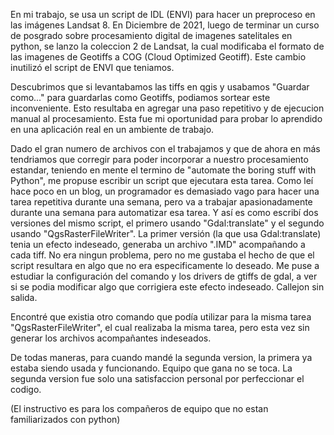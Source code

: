 En mi trabajo, se usa un script de IDL (ENVI) para hacer un preproceso en las imágenes Landsat 8. En Diciembre de 2021, luego de terminar un curso de posgrado sobre procesamiento digital de imagenes satelitales en python, se lanzo la coleccion 2 de Landsat, la cual modificaba el formato de las imagenes de Geotiffs a COG (Cloud Optimized Geotiff). Este cambio inutilizó el script de ENVI que teniamos.

Descubrimos que si levantabamos las tiffs en qgis y usabamos "Guardar como..." para guardarlas como Geotiffs, podiamos sortear este inconveniente. Esto resultaba en agregar una paso repetitivo y de ejecucion manual al procesamiento. Esta fue mi oportunidad para probar lo aprendido en una aplicación real en un ambiente de trabajo.

Dado el gran numero de archivos con el trabajamos y que de ahora en más tendriamos que corregir para poder incorporar a nuestro procesamiento estandar, teniendo en mente el termino de "automate the boring stuff with Python", me propuse escribir un script que ejecutara esta tarea. Como leí hace poco en un blog, un programador es demasiado vago para hacer una tarea repetitiva durante una semana, pero va a trabajar apasionadamente durante una semana para automatizar esa tarea. Y así es como escribí dos versiones del mismo script, el primero usando "Gdal:translate" y el segundo usando "QgsRasterFileWriter". 
La primer versión (la que usa Gdal:translate) tenia un efecto indeseado, generaba un archivo ".IMD" acompañando a cada tiff. No era ningun problema, pero no me gustaba el hecho de que el script resultara en algo que no era especificamente lo deseado. Me puse a estudiar la configuración del comando y los drivers de gtiffs de gdal, a ver si se podia modificar algo que corrigiera este efecto indeseado. Callejon sin salida.

Encontré que existia otro comando que podía utilizar para la misma tarea "QgsRasterFileWriter", el cual realizaba la misma tarea, pero esta vez sin generar los archivos acompañantes indeseados.

De todas maneras, para cuando mandé la segunda version, la primera ya estaba siendo usada y funcionando. Equipo que gana no se toca. La segunda version fue solo una satisfaccion personal por perfeccionar el codigo.

(El instructivo es para los compañeros de equipo que no estan familiarizados con python)